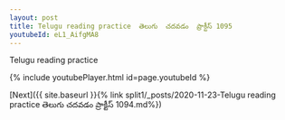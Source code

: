 ```yaml
---
layout: post
title: Telugu reading practice  తెలుగు  చదవడం  ప్రాక్టీస్ 1095
youtubeId: eL1_AifgMA8
---
```

 
 
Telugu reading practice
 
 
 
 
 


{% include youtubePlayer.html id=page.youtubeId %}
 
[Next]({{ site.baseurl }}{% link  split1/_posts/2020-11-23-Telugu reading practice  తెలుగు  చదవడం  ప్రాక్టీస్ 1094.md%})
 
